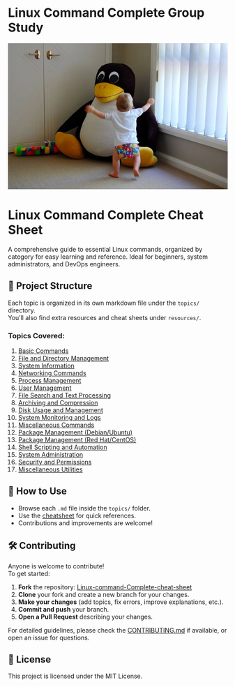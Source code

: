 # Linux Command Complete Group Study
![Linux Command Guide](Images/linux01.jpg)

# Linux Command Complete Cheat Sheet

A comprehensive guide to essential Linux commands, organized by category for easy learning and reference. Ideal for beginners, system administrators, and DevOps engineers.

## 📁 Project Structure

Each topic is organized in its own markdown file under the `topics/` directory.  
You’ll also find extra resources and cheat sheets under `resources/`.

### Topics Covered:
1. [Basic Commands](/linux-command-guide/topics/basic_commands.md)  
2. [File and Directory Management](/linux-command-guide/topics/file_directory_management.md)  
3. [System Information](/linux-command-guide/topics/system_information.md)  
4. [Networking Commands](/linux-command-guide/topics/networking_commands.md)  
5. [Process Management](/linux-command-guide/topics/process_management.md)  
6. [User Management](/linux-command-guide/topics/user_management.md)  
7. [File Search and Text Processing](topics/file_search_text_processing.md)  
8. [Archiving and Compression](topics/archiving_compression.md)  
9. [Disk Usage and Management](topics/disk_usage_management.md)  
10. [System Monitoring and Logs](topics/system_monitoring_logs.md)  
11. [Miscellaneous Commands](topics/miscellaneous_commands.md)  
12. [Package Management (Debian/Ubuntu)](topics/package_management_debian_ubuntu.md)  
13. [Package Management (Red Hat/CentOS)](topics/package_management_redhat_centos.md)  
14. [Shell Scripting and Automation](topics/shell_scripting_automation.md)  
15. [System Administration](topics/system_administration.md)  
16. [Security and Permissions](topics/security_permissions.md)  
17. [Miscellaneous Utilities](topics/miscellaneous_utilities.md)  

## 📌 How to Use

- Browse each `.md` file inside the `topics/` folder.
- Use the [cheatsheet](resources/cheatsheets/linux_commands_cheatsheet.pdf) for quick references.
- Contributions and improvements are welcome!

## 🛠️ Contributing

Anyone is welcome to contribute!  
To get started:
1. **Fork** the repository: [Linux-command-Complete-cheat-sheet](https://github.com/boniyeamincse/Linux-command-Complete-cheat-sheet.git)
2. **Clone** your fork and create a new branch for your changes.
3. **Make your changes** (add topics, fix errors, improve explanations, etc.).
4. **Commit and push** your branch.
5. **Open a Pull Request** describing your changes.

For detailed guidelines, please check the [CONTRIBUTING.md](CONTRIBUTING.md) if available, or open an issue for questions.

## 📄 License

This project is licensed under the MIT License.

